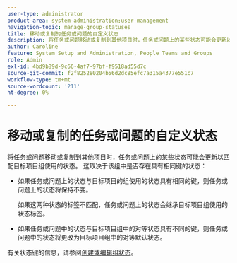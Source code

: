 ```yaml
---
user-type: administrator
product-area: system-administration;user-management
navigation-topic: manage-group-statuses
title: 移动或复制的任务或问题的自定义状态
description: 将任务或问题移动或复制到其他项目时，任务或问题上的某些状态可能会更新以匹配目标项目组使用的状态。
author: Caroline
feature: System Setup and Administration, People Teams and Groups
role: Admin
exl-id: 4bd9b89d-9c66-4af7-97bf-f9518ad55d7c
source-git-commit: f2f825280204b56d2dc85efc7a315a4377e551c7
workflow-type: tm+mt
source-wordcount: '211'
ht-degree: 0%

---
```


# 移动或复制的任务或问题的自定义状态

将任务或问题移动或复制到其他项目时，任务或问题上的某些状态可能会更新以匹配目标项目组使用的状态。 这取决于该组中是否存在具有相同键的状态：

* 如果任务或问题上的状态与目标项目的组使用的状态具有相同的键，则任务或问题上的状态将保持不变。

  如果这两种状态的标签不匹配，任务或问题上的状态会继承目标项目组使用的状态标签。

* 如果任务或问题中的状态与目标项目组中的对等状态具有不同的键，则任务或问题中的状态将更改为目标项目组中的对等默认状态。

有关状态键的信息，请参阅[创建或编辑组状态](../../../administration-and-setup/manage-groups/manage-group-statuses/create-or-edit-a-group-status.md)。
